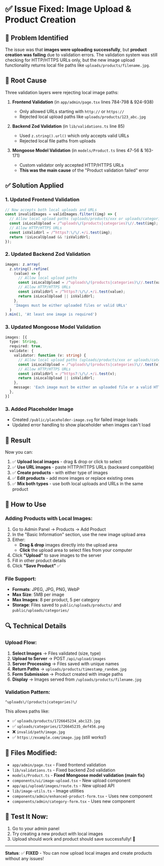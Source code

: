 # ✅ Issue Fixed: Image Upload & Product Creation

## 🐛 **Problem Identified**
The issue was that **images were uploading successfully**, but **product creation was failing** due to validation errors. The validation system was still checking for HTTP/HTTPS URLs only, but the new image upload functionality returns local file paths like `uploads/products/filename.jpg`.

## 🔧 **Root Cause**
Three validation layers were rejecting local image paths:

1. **Frontend Validation** (in `app/admin/page.tsx` lines 784-798 & 924-938)
   - Only allowed URLs starting with `http://` or `https://`
   - Rejected local upload paths like `uploads/products/123_abc.jpg`

2. **Backend Zod Validation** (in `lib/validations.ts` line 85)
   - Used `z.string().url()` which only accepts valid URLs
   - Rejected local file paths from uploads

3. **Mongoose Model Validation** (in `models/Product.ts` lines 47-56 & 163-171)
   - Custom validator only accepted HTTP/HTTPS URLs
   - **This was the main cause** of the "Product validation failed" error

## ✅ **Solution Applied**

### 1. **Updated Frontend Validation**
```typescript
// Now accepts both local uploads and URLs
const invalidImages = validImages.filter((img) => {
  // Allow local upload paths (uploads/products/xxx or uploads/categories/xxx)
  const isLocalUpload = /^uploads\/(products|categories)\//.test(img);
  // Allow HTTP/HTTPS URLs  
  const isValidUrl = /^https?:\/\/.+/i.test(img);
  return !isLocalUpload && !isValidUrl;
});
```

### 2. **Updated Backend Zod Validation**
```typescript
images: z.array(
  z.string().refine(
    (value) => {
      // Allow local upload paths
      const isLocalUpload = /^uploads\/(products|categories)\//.test(value);
      // Allow HTTP/HTTPS URLs
      const isValidUrl = /^https?:\/\/.+/i.test(value);
      return isLocalUpload || isValidUrl;
    },
    'Images must be either uploaded files or valid URLs'
  )
).min(1, 'At least one image is required')
```

### 3. **Updated Mongoose Model Validation**
```typescript
images: [{
  type: String,
  required: true,
  validate: {
    validator: function (v: string) {
      // Allow local upload paths (uploads/products/xxx or uploads/categories/xxx)
      const isLocalUpload = /^uploads\/(products|categories)\//.test(v);
      // Allow HTTP/HTTPS URLs
      const isValidUrl = /^https?:\/\/.+/i.test(v);
      return isLocalUpload || isValidUrl;
    },
    message: 'Each image must be either an uploaded file or a valid HTTP/HTTPS URL',
  },
}]
```

### 3. **Added Placeholder Image**
- Created `/public/placeholder-image.svg` for failed image loads
- Updated error handling to show placeholder when images can't load

## 🎉 **Result**
Now you can:

1. ✅ **Upload local images** - drag & drop or click to select
2. ✅ **Use URL images** - paste HTTP/HTTPS URLs (backward compatible)
3. ✅ **Create products** - with either type of images
4. ✅ **Edit products** - add more images or replace existing ones
5. ✅ **Mix both types** - use both local uploads and URLs in the same product

## 🚀 **How to Use**

### **Adding Products with Local Images:**
1. Go to Admin Panel → Products → Add Product
2. In the "Basic Information" section, use the new image upload area
3. Either:
   - **Drag & drop** images directly into the upload area
   - **Click** the upload area to select files from your computer
4. Click **"Upload"** to save images to the server
5. Fill in other product details
6. Click **"Save Product"** ✅

### **File Support:**
- **Formats**: JPEG, JPG, PNG, WebP
- **Max Size**: 5MB per image
- **Max Images**: 8 per product, 5 per category
- **Storage**: Files saved to `public/uploads/products/` and `public/uploads/categories/`

## 🔍 **Technical Details**

### **Upload Flow:**
1. **Select Images** → Files validated (size, type)
2. **Upload to Server** → POST `/api/upload/images` 
3. **Server Processing** → Files saved with unique names
4. **Return Paths** → `uploads/products/timestamp_random.jpg`
5. **Form Submission** → Product created with image paths
6. **Display** → Images served from `/uploads/products/filename.jpg`

### **Validation Pattern:**
```regex
^uploads\/(products|categories)\/
```
This allows paths like:
- ✅ `uploads/products/1726645234_abc123.jpg`
- ✅ `uploads/categories/1726645235_def456.png`
- ❌ `invalid/path/image.jpg`
- ✅ `https://example.com/image.jpg` (still works!)

## 📁 **Files Modified:**
- `app/admin/page.tsx` - Fixed frontend validation
- `lib/validations.ts` - Fixed backend Zod validation
- `models/Product.ts` - **Fixed Mongoose model validation (main fix)**
- `components/ui/image-upload.tsx` - New upload component
- `app/api/upload/images/route.ts` - New upload API
- `lib/image-utils.ts` - Image utilities
- `components/admin/enhanced-product-form.tsx` - Uses new component
- `components/admin/category-form.tsx` - Uses new component

## 🎯 **Test It Now:**
1. Go to your admin panel
2. Try creating a new product with local images
3. Upload should work and product should save successfully! 🎉

---
**Status**: ✅ **FIXED** - You can now upload local images and create products without any issues!